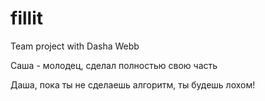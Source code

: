 # fillit
Team project with Dasha Webb

Саша - молодец, сделал полностью свою часть

Даша, пока ты не сделаешь алгоритм, ты будешь лохом!
